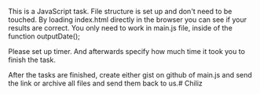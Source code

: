 This is a JavaScript task.
File structure is set up and don't need to be touched. By loading index.html directly in the browser you can see if your results are correct.
You only need to work in main.js file, inside of the function outputDate();

Please set up timer. And afterwards specify how much time it took you to finish the task.

After the tasks are finished, create either gist on github of main.js and send the link or archive all files and send them back to us.# Chiliz
